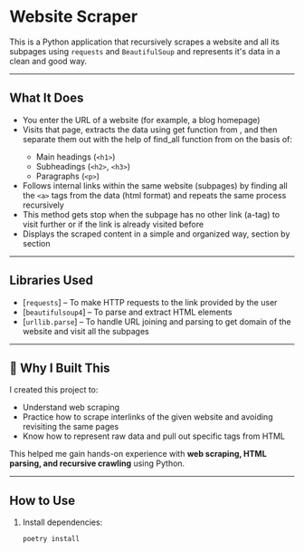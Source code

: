 # Website Scraper

This is a Python application that recursively scrapes a website and all its subpages using `requests` and `BeautifulSoup` and represents it's data in a clean and good way.

---

## What It Does

- You enter the URL of a website (for example, a blog homepage)
- Visits that page, extracts the data using get function from <requests>, and then separate them out with the help of find_all function from <BeautifulSoup> on the basis of:
  - Main headings (`<h1>`)
  - Subheadings (`<h2>`, `<h3>`)
  - Paragraphs (`<p>`)
- Follows internal links within the same website (subpages) by finding all the `<a>` tags from the data (html format) and repeats the same process recursively
- This method gets stop when the subpage has no other link (a-tag) to visit further or if the link is already visited before
- Displays the scraped content in a simple and organized way, section by section

---

## Libraries Used

- [`requests`] – To make HTTP requests to the link provided by the user
- [`beautifulsoup4`] – To parse and extract HTML elements 
- [`urllib.parse`] – To handle URL joining and parsing to get domain of the website and visit all the subpages

---

## 📝 Why I Built This

I created this project to:

- Understand web scraping
- Practice how to scrape interlinks of the given website and avoiding revisiting the same pages
- Know how to represent raw data and pull out specific tags from HTML

This helped me gain hands-on experience with **web scraping, HTML parsing, and recursive crawling** using Python.

---

## How to Use

1. Install dependencies:
   ```bash
   poetry install
